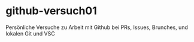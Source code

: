 # github-versuch01
Persönliche Versuche zu Arbeit mit Github bei PRs, Issues, Brunches, und lokalen Git und VSC

